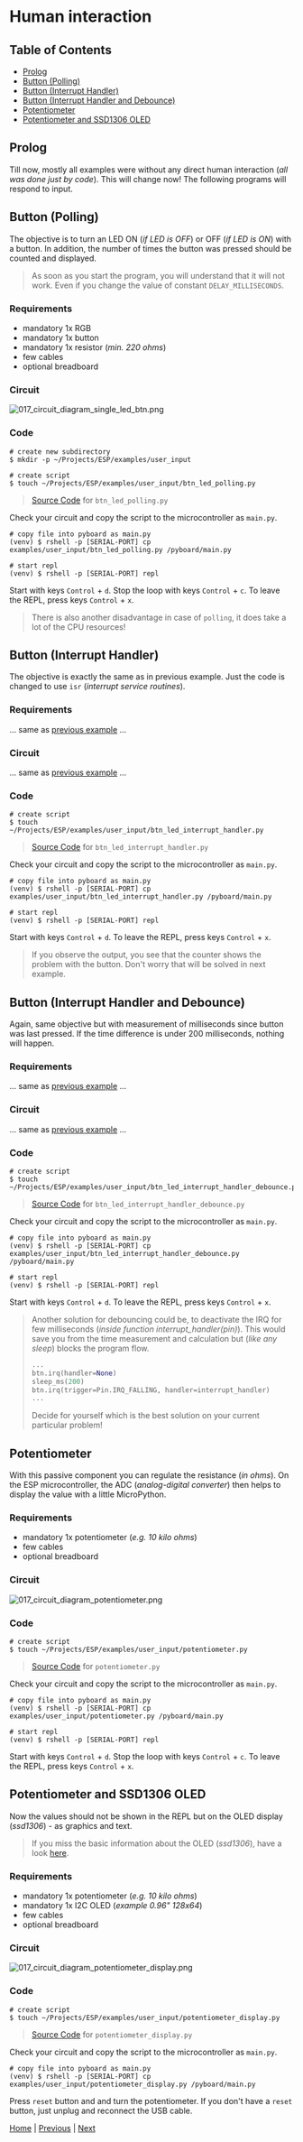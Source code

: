 # Human interaction

## Table of Contents

- [Prolog](#prolog)
- [Button (Polling)](#button-polling)
- [Button (Interrupt Handler)](#button-interrupt-handler)
- [Button (Interrupt Handler and Debounce)](#button-interrupt-handler-and-debounce)
- [Potentiometer](#potentiometer)
- [Potentiometer and SSD1306 OLED](#potentiometer-and-ssd1306-oled)

## Prolog

Till now, mostly all examples were without any direct human interaction (_all was done just by code_). This will change now! The following programs will respond to input.

## Button (Polling)

The objective is to turn an LED ON (_if LED is OFF_) or OFF (_if LED is ON_) with a button. In addition, the number of times the button was pressed should be counted and displayed. 

> As soon as you start the program, you will understand that it will not work. Even if you change the value of constant `DELAY_MILLISECONDS`.

### Requirements

- mandatory 1x RGB
- mandatory 1x button
- mandatory 1x resistor (_min. 220 ohms_)
- few cables
- optional breadboard

### Circuit

![017_circuit_diagram_single_led_btn.png](../images/examples/013_circuit_diagram_single_led_btn.png)

### Code

```shell
# create new subdirectory
$ mkdir -p ~/Projects/ESP/examples/user_input

# create script
$ touch ~/Projects/ESP/examples/user_input/btn_led_polling.py
```

> [Source Code](../examples/user_input/btn_led_polling.py) for `btn_led_polling.py`

Check your circuit and copy the script to the microcontroller as `main.py`.

```shell
# copy file into pyboard as main.py
(venv) $ rshell -p [SERIAL-PORT] cp examples/user_input/btn_led_polling.py /pyboard/main.py

# start repl
(venv) $ rshell -p [SERIAL-PORT] repl
```

Start with keys `Control` + `d`. Stop the loop with keys `Control` + `c`. To leave the REPL, press keys `Control` + `x`.

> There is also another disadvantage in case of `polling`, it does take a lot of the CPU resources!

## Button (Interrupt Handler)

The objective is exactly the same as in previous example. Just the code is changed to use `isr` (_interrupt service routines_).

### Requirements

... same as [previous example](#requirements) ...

### Circuit

... same as [previous example](#circuit) ...

### Code

```shell
# create script
$ touch ~/Projects/ESP/examples/user_input/btn_led_interrupt_handler.py
```

> [Source Code](../examples/user_input/btn_led_interrupt_handler.py) for `btn_led_interrupt_handler.py`

Check your circuit and copy the script to the microcontroller as `main.py`.

```shell
# copy file into pyboard as main.py
(venv) $ rshell -p [SERIAL-PORT] cp examples/user_input/btn_led_interrupt_handler.py /pyboard/main.py

# start repl
(venv) $ rshell -p [SERIAL-PORT] repl
```

Start with keys `Control` + `d`. To leave the REPL, press keys `Control` + `x`.

> If you observe the output, you see that the counter shows the problem with the button. Don't worry that will be solved in next example.

## Button (Interrupt Handler and Debounce)

Again, same objective but with measurement of milliseconds since button was last pressed. If the time difference is under 200 milliseconds, nothing will happen. 

### Requirements

... same as [previous example](#requirements) ...

### Circuit

... same as [previous example](#circuit) ...

### Code

```shell
# create script
$ touch ~/Projects/ESP/examples/user_input/btn_led_interrupt_handler_debounce.py
```

> [Source Code](../examples/user_input/btn_led_interrupt_handler_debounce.py) for `btn_led_interrupt_handler_debounce.py`

Check your circuit and copy the script to the microcontroller as `main.py`.

```shell
# copy file into pyboard as main.py
(venv) $ rshell -p [SERIAL-PORT] cp examples/user_input/btn_led_interrupt_handler_debounce.py /pyboard/main.py

# start repl
(venv) $ rshell -p [SERIAL-PORT] repl
```

Start with keys `Control` + `d`. To leave the REPL, press keys `Control` + `x`.

> Another solution for debouncing could be, to deactivate the IRQ for few milliseconds (_inside function interrupt_handler(pin)_). This would save you from the time measurement and calculation but (_like any sleep_) blocks the program flow.
> ```python
> ...
> btn.irq(handler=None)
> sleep_ms(200)
> btn.irq(trigger=Pin.IRQ_FALLING, handler=interrupt_handler)
> ...
>```
> Decide for yourself which is the best solution on your current particular problem!

## Potentiometer

With this passive component you can regulate the resistance (_in ohms_). On the ESP microcontroller, the ADC (_analog-digital converter_) then helps to display the value with a little MicroPython.

### Requirements

- mandatory 1x potentiometer (_e.g. 10 kilo ohms_)
- few cables
- optional breadboard

### Circuit

![017_circuit_diagram_potentiometer.png](../images/examples/013_circuit_diagram_potentiometer.png)

### Code

```shell
# create script
$ touch ~/Projects/ESP/examples/user_input/potentiometer.py
```

> [Source Code](../examples/user_input/potentiometer.py) for `potentiometer.py`

Check your circuit and copy the script to the microcontroller as `main.py`.

```shell
# copy file into pyboard as main.py
(venv) $ rshell -p [SERIAL-PORT] cp examples/user_input/potentiometer.py /pyboard/main.py

# start repl
(venv) $ rshell -p [SERIAL-PORT] repl
```

Start with keys `Control` + `d`. Stop the loop with keys `Control` + `c`. To leave the REPL, press keys `Control` + `x`.

## Potentiometer and SSD1306 OLED

Now the values should not be shown in the REPL but on the OLED display (_ssd1306_) - as graphics and text.

> If you miss the basic information about the OLED (_ssd1306_), have a look [here](./011_display_tutorials.md).

### Requirements

- mandatory 1x potentiometer (_e.g. 10 kilo ohms_)
- mandatory 1x I2C OLED (_example 0.96" 128x64_)
- few cables
- optional breadboard

### Circuit

![017_circuit_diagram_potentiometer_display.png](../images/examples/013_circuit_diagram_potentiometer_display.png)

### Code

```shell
# create script
$ touch ~/Projects/ESP/examples/user_input/potentiometer_display.py
```

> [Source Code](../examples/user_input/potentiometer_display.py) for `potentiometer_display.py`

Check your circuit and copy the script to the microcontroller as `main.py`.

```shell
# copy file into pyboard as main.py
(venv) $ rshell -p [SERIAL-PORT] cp examples/user_input/potentiometer_display.py /pyboard/main.py
```

Press `reset` button and and turn the potentiometer. If you don't have a `reset` button, just unplug and reconnect the USB cable.

[Home](https://github.com/Lupin3000/ESP) | [Previous](./012_network_tutorials.md) | [Next](./014_sensor_tutorials.md)
